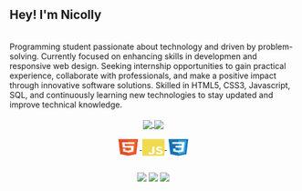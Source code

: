 ## Hey! I'm Nicolly

<br>

<div>
   Programming student passionate about technology and driven by problem-solving. Currently focused on enhancing skills in developmen and responsive web design. Seeking internship opportunities to gain practical experience, collaborate with professionals, and make a positive impact through innovative software solutions. Skilled in HTML5, CSS3, Javascript, SQL, and continuously learning new technologies to stay updated and improve technical knowledge.
</div>

<br>

<div align="center">
  <a href="https://github.com/nicollymdr">
  <img height="180em"   align="center" src="https://github-readme-stats.vercel.app/api?username=nicollymdr&show_icons=true&theme=tokyonight&include_all_commits=true&count_private=true"/>
  <img height="180em"  align="center" src="https://github-readme-stats.vercel.app/api/top-langs/?username=nicollymdr&layout=compact&langs_count=7&theme=tokyonight" />

</div>

<div align="center"> 
  <div style="display: inline_block"><br>
  <img align="center" alt="Nicolly-HTML" height="30" width="40" src="https://raw.githubusercontent.com/devicons/devicon/master/icons/html5/html5-original.svg">
  <img align="center" alt="Nicolly-Js" height="30" width="40" src="https://raw.githubusercontent.com/devicons/devicon/master/icons/javascript/javascript-plain.svg">
  <img align="center" alt="Nicolly-CSS" height="30" width="40" src="https://raw.githubusercontent.com/devicons/devicon/master/icons/css3/css3-original.svg">
  
 ##
 
<div> 

<div align="center"> 
  <a href="https://www.linkedin.com/in/nicollymurgia/" target="_blank"><img src="https://img.shields.io/badge/-LinkedIn-%230077B5?style=for-the-badge&logo=linkedin&logoColor=white" target="_blank"></a>
  <a href = "mailto:nicollymurgia@gmail.com"><img src="https://img.shields.io/badge/-Gmail-%23333?style=for-the-badge&logo=gmail&logoColor=white" target="_blank"></a>
  <a href="https://instagram.com/nicollymurgia" target="_blank"><img src="https://img.shields.io/badge/-Instagram-%23E4405F?style=for-the-badge&logo=instagram&logoColor=white" target="_blank"></a>
</div>
